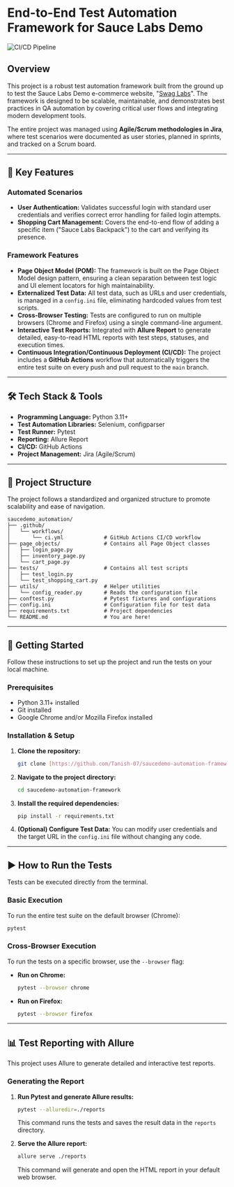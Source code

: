 # End-to-End Test Automation Framework for Sauce Labs Demo

![CI/CD Pipeline](https://github.com/Tanish-07/saucedemo-automation-framework/actions/workflows/ci.yml/badge.svg)

## Overview

This project is a robust test automation framework built from the ground up to test the Sauce Labs Demo e-commerce website, "[Swag Labs](https://www.saucedemo.com/)". The framework is designed to be scalable, maintainable, and demonstrates best practices in QA automation by covering critical user flows and integrating modern development tools.

The entire project was managed using **Agile/Scrum methodologies in Jira**, where test scenarios were documented as user stories, planned in sprints, and tracked on a Scrum board.

---

## 🚀 Key Features

### Automated Scenarios
* **User Authentication:** Validates successful login with standard user credentials and verifies correct error handling for failed login attempts.
* **Shopping Cart Management:** Covers the end-to-end flow of adding a specific item ("Sauce Labs Backpack") to the cart and verifying its presence.

### Framework Features
* **Page Object Model (POM):** The framework is built on the Page Object Model design pattern, ensuring a clean separation between test logic and UI element locators for high maintainability.
* **Externalized Test Data:** All test data, such as URLs and user credentials, is managed in a `config.ini` file, eliminating hardcoded values from test scripts.
* **Cross-Browser Testing:** Tests are configured to run on multiple browsers (Chrome and Firefox) using a single command-line argument.
* **Interactive Test Reports:** Integrated with **Allure Report** to generate detailed, easy-to-read HTML reports with test steps, statuses, and execution times.
* **Continuous Integration/Continuous Deployment (CI/CD):** The project includes a **GitHub Actions** workflow that automatically triggers the entire test suite on every push and pull request to the `main` branch.

---

## 🛠️ Tech Stack & Tools

* **Programming Language:** Python 3.11+
* **Test Automation Libraries:** Selenium, configparser
* **Test Runner:** Pytest
* **Reporting:** Allure Report
* **CI/CD:** GitHub Actions
* **Project Management:** Jira (Agile/Scrum)

---

## 📁 Project Structure

The project follows a standardized and organized structure to promote scalability and ease of navigation.

```
saucedemo_automation/
├── .github/
│   └── workflows/
│       └── ci.yml             # GitHub Actions CI/CD workflow
├── page_objects/              # Contains all Page Object classes
│   ├── login_page.py
│   ├── inventory_page.py
│   └── cart_page.py
├── tests/                     # Contains all test scripts
│   ├── test_login.py
│   └── test_shopping_cart.py
├── utils/                     # Helper utilities
│   └── config_reader.py       # Reads the configuration file
├── conftest.py                # Pytest fixtures and configurations
├── config.ini                 # Configuration file for test data
├── requirements.txt           # Project dependencies
└── README.md                  # You are here!
```

---

## 🏁 Getting Started

Follow these instructions to set up the project and run the tests on your local machine.

### Prerequisites

* Python 3.11+ installed
* Git installed
* Google Chrome and/or Mozilla Firefox installed

### Installation & Setup

1.  **Clone the repository:**
    ```bash
    git clone [https://github.com/Tanish-07/saucedemo-automation-framework.git](https://github.com/Tanish-07/saucedemo-automation-framework.git)
    ```

2.  **Navigate to the project directory:**
    ```bash
    cd saucedemo-automation-framework
    ```

3.  **Install the required dependencies:**
    ```bash
    pip install -r requirements.txt
    ```
4.  **(Optional) Configure Test Data:** You can modify user credentials and the target URL in the `config.ini` file without changing any code.

---

## ▶️ How to Run the Tests

Tests can be executed directly from the terminal.

### Basic Execution
To run the entire test suite on the default browser (Chrome):
```bash
pytest
```

### Cross-Browser Execution
To run the tests on a specific browser, use the `--browser` flag:

* **Run on Chrome:**
    ```bash
    pytest --browser chrome
    ```

* **Run on Firefox:**
    ```bash
    pytest --browser firefox
    ```

---

## 📊 Test Reporting with Allure

This project uses Allure to generate detailed and interactive test reports.



### Generating the Report

1.  **Run Pytest and generate Allure results:**
    ```bash
    pytest --alluredir=./reports
    ```
    This command runs the tests and saves the result data in the `reports` directory.

2.  **Serve the Allure report:**
    ```bash
    allure serve ./reports
    ```
    This command will generate and open the HTML report in your default web browser.
